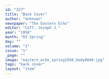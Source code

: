 ```yaml
---
id: "327"
title: "Back Cover"
author: "Unknown"
newspaper: "The Eastern Echo"
editor: "Cuff, Joseph J."
year: "1958"
month: "03 Spring"
day: ""
volume: "3"
issue: "1"
_page: ""
image: "eastern_echo_spring1958_body0040.jpg"
tags: "back cover"
layout: "item"
---
```


